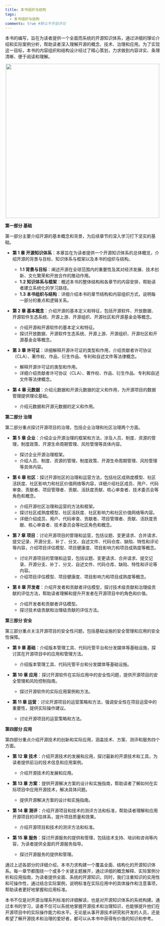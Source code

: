 ```yaml
---
title: 本书组织与结构
tags:
  - 本书组织与结构
comments: true #默认不开启评论
---
```


本书的编写，旨在为读者提供一个全面而系统的开源知识体系，通过详细的理论介绍和实际案例分析，帮助读者深入理解开源的概念、技术、治理和应用。为了实现这一目标，本书的内容组织和结构设计经过了精心策划，力求做到内容详实、条理清晰、便于阅读和理解。

<div align=center>
<img src="https://github.com/user-attachments/assets/d55955a0-37db-44ff-8be3-fbb8001fb7f7" width="500px">
</div>

**第一部分 基础**

第一部分主要介绍开源的基本概念和背景，为后续章节的深入学习打下坚实的基础。

- **第 1 章 开源知识体系**：本章旨在为读者提供一个开源知识体系的总体概览，介绍开源的背景与目标、知识体系与框架以及本书的组织与结构。
  - **1.1 背景与目标**：阐述开源在全球范围内的重要性及其对经济发展、技术创新、文化繁荣和开放合作的推动作用。
  - **1.2 知识体系与框架**：概述本书的整体结构和各章节的内容安排，帮助读者建立系统化的学习路径。
  - **1.3 本书组织与结构**：详细介绍本书的章节结构和内容组织方式，说明每一部分的重点和逻辑关系。

- **第 2 章 基本概念**：介绍开源的基本定义和特征，包括开源软件、开放数据、开源软件生态系统、开源上游、开源组织、开源社区和开源基金会等概念。
   - 介绍开源和开源软件的基本定义和特征。
   - 探讨开放数据、开源软件生态系统、开源上游、开源组织、开源社区和开源基金会等概念。

- **第 3 章 许可证**：详细解释开源许可证的类型和作用，介绍贡献者许可协议（CLA）、著作权、作品、衍生作品、专利和自述文件等法律概念。
   - 解释开源许可证的类型和作用。
   - 详细介绍贡献者许可协议（CLA）、著作权、作品、衍生作品、专利和自述文件等法律概念。

- **第 4 章 元数据**：介绍元数据和开源元数据的定义和作用，为开源项目的数据管理提供理论基础。
   - 介绍元数据和开源元数据的定义和作用。

**第二部分 治理**

第二部分重点探讨开源项目的治理，包括企业治理和社区治理两个方面。

- **第 5 章 企业**：介绍企业开源治理的框架和方法，涉及人员、制度、资源的管理，制度政策、开源生命周期管理、风险管理等具体内容。
   - 探讨企业开源治理框架。
   - 介绍人员、制度、资源的管理，制度政策、开源生命周期管理、风险管理等具体内容。

- **第 6 章 社区**：探讨开源社区的治理和运营方法，包括社区成熟度模型、社区活跃度、社区影响力和社区价值网络等内容，详细介绍社区成员、用户、代码审查、贡献者、项目管理者、贡献、活跃度贡献、核心审查者、技术委员会等角色和概念。
   - 介绍开源社区治理和运营的方法和框架。
   - 探讨社区成熟度模型、社区活跃度、社区影响力和社区价值网络等内容。
   - 详细介绍成员、用户、代码审查、贡献者、项目管理者、贡献、活跃度贡献、核心审查者、技术委员会等社区角色和概念。

- **第 7 章 项目**：讨论开源项目的管理和运营，包括议题、变更请求、合并请求、提交记录、开源分支、补丁、分叉、自述文件、代码仓库、缺陷、特性和评论等内容，介绍项目评估模型、项目健康度、项目影响力和项目成熟度等概念。
   - 讨论开源项目的管理和运营，包括议题、变更请求、合并请求、提交记录、开源分支、补丁、分叉、自述文件、代码仓库、缺陷、特性和评论等内容。
   - 介绍项目评估模型、项目健康度、项目影响力和项目成熟度等概念。

- **第 8 章 开发者**：介绍开发者和贡献者评估模型，探讨技术级贡献和治理级贡献的评估方法，帮助读者理解和提升开发者在开源项目中的角色和价值。
   - 介绍开发者和贡献者评估模型。
   - 探讨技术级贡献和治理级贡献的评估方法。

**第三部分 安全**

第三部分重点关注开源项目的安全性问题，包括基础设施的安全管理和应用的安全性保障。

- **第 9 章 基础**：介绍版本管理工具、代码托管平台和分发媒体等基础设施，探讨其在开源项目中的应用和管理方法。
   - 介绍版本管理工具、代码托管平台和分发媒体等基础设施。

- **第 10 章 应用**：探讨开源软件在实际应用中的安全性问题，提供开源项目的安全管理和风险控制指南。
   - 探讨开源软件的实际应用案例和方法。

- **第 11 章 运营**：讨论开源项目的运营策略和方法，强调安全性在项目运营中的重要性，提供实际操作建议。
   - 讨论开源项目的运营策略和方法。

**第四部分 应用**

第四部分重点介绍开源技术的创新和实际应用，涵盖技术、方案、测评和服务四个方面。

- **第 12 章 技术**：介绍开源技术的发展和应用，探讨最新的开源技术和工具，为读者提供前沿的技术信息和应用案例。
   - 介绍开源技术的发展和应用。

- **第 13 章 方案**：提供开源解决方案的设计和实施指南，帮助读者了解如何在实际项目中应用开源技术，解决具体问题。
   - 提供开源解决方案的设计和实施指南。

- **第 14 章 测评**：介绍开源项目和技术的测评方法和标准，帮助读者理解和应用开源项目的评估体系，提升项目质量和效果。
   - 介绍开源项目和技术的测评方法和标准。

- **第 15 章 服务**：探讨开源服务的提供和管理，包括技术支持、培训和咨询等内容，为读者提供全面的开源服务指导。
   - 探讨开源服务的提供和管理。

通过上述各部分的详细介绍，本书力求构建一个覆盖全面、结构化的开源知识体系。每一章节都围绕一个或多个关键主题展开，通过详细的概念解释、实际案例分析和应用指南，为读者提供全面、系统的开源知识。同时，我们注重知识的实用性和可操作性，通过结合实际案例，说明标准在实际应用中的具体操作和注意事项，帮助读者更好地掌握和应用标准。

本书不仅是对开源治理系列标准的详细解读，也是对开源知识体系的系统构建。通过本书的学习，读者不仅可以系统地掌握开源技术和治理知识，也能够提升他们在开源项目中的实际操作能力和水平。无论是从事开源技术研究和开发的人员，还是希望了解开源技术和治理的爱好者，都可以从本书中获得有价值的知识和参考。

